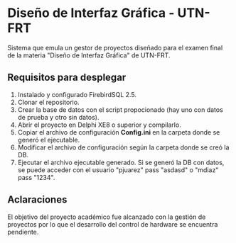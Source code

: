 # Diseño de Interfaz Gráfica - UTN-FRT
Sistema que emula un gestor de proyectos diseñado para el examen final de la materia "Diseño de Interfaz Gráfica" de UTN-FRT.

## Requisitos para desplegar
1. Instalado y configurado FirebirdSQL 2.5.
2. Clonar el repositorio.
3. Crear la base de datos con el script propocionado (hay uno con datos de prueba y otro sin datos).
4. Abrir el proyecto en Delphi XE8 o superior y compilarlo.
5. Copiar el archivo de configuración __Config.ini__ en la carpeta donde se generó el ejecutable.
6. Modificar el archivo de configuración según la carpeta donde se creó la DB.
7. Ejecutar el archivo ejecutable generado. Si se generó la DB con datos, se puede acceder con el usuario "pjuarez" pass "asdasd" o "mdiaz" pass "1234".

## Aclaraciones
El objetivo del proyecto académico fue alcanzado con la gestión de proyectos por lo que el desarrollo del control de hardware se encuentra pendiente.